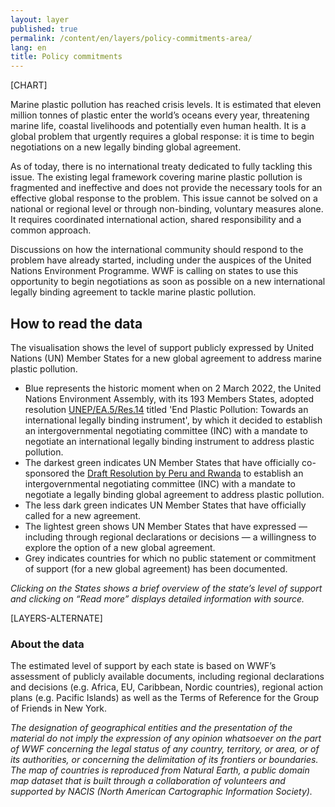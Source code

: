 ```yaml
---
layout: layer
published: true
permalink: /content/en/layers/policy-commitments-area/
lang: en
title: Policy commitments
---
```


[CHART]

Marine plastic pollution has reached crisis levels. It is estimated that eleven million tonnes of plastic enter the world’s oceans every year, threatening marine life, coastal livelihoods and potentially even human health. It is a global problem that urgently requires a global response: it is time to begin negotiations on a new legally binding global agreement.

As of today, there is no international treaty dedicated to fully tackling this issue. The existing legal framework covering marine plastic pollution is fragmented and ineffective and does not provide the necessary tools for an effective global response to the problem. This issue cannot be solved on a national or regional level or through non-binding, voluntary measures alone. It requires coordinated international action, shared responsibility and a common approach.

Discussions on how the international community should respond to the problem have already started, including under the auspices of the United Nations Environment Programme. WWF is calling on states to use this opportunity to begin negotiations as soon as possible on a new international legally binding agreement to tackle marine plastic pollution.

## How to read the data

The visualisation shows the level of support publicly expressed by United Nations (UN) Member States for a new global agreement to address marine plastic pollution.

* Blue represents the historic moment when on 2 March 2022, the United Nations Environment Assembly, with its 193 Members States, adopted resolution [UNEP/EA.5/Res.14](https://wedocs.unep.org/bitstream/handle/20.500.11822/39640/K2200733%20-%20UNEP-EA-5-RES-14%20-%20ADVANCE.pdf?sequence=1&isAllowed=y) titled 'End Plastic Pollution: Towards an international legally binding instrument', by which it decided to establish an intergovernmental negotiating committee (INC) with a mandate to negotiate an international legally binding instrument to address plastic pollution.
* The darkest green indicates UN Member States that have officially co-sponsored the [Draft Resolution by Peru and Rwanda](https://wedocs.unep.org/bitstream/handle/20.500.11822/37395/UNEA5.2%20Global_Agreement_Explanatory%20note%20and%20Resolution%2027%20October.pdf?sequence=1&isAllowed=y) to establish an intergovernmental negotiating committee (INC) with a mandate to negotiate a legally binding global agreement to address plastic pollution.
* The less dark green indicates UN Member States that have officially called for a new agreement.
* The lightest green shows UN Member States that have expressed — including through regional declarations or decisions — a willingness to explore the option of a new global agreement.
* Grey indicates countries for which no public statement or commitment of support (for a new global agreement) has been documented.

_Clicking on the States shows a brief overview of the state’s level of support and clicking on “Read more” displays detailed information with source._

[LAYERS-ALTERNATE]

### About the data

The estimated level of support by each state is based on WWF’s assessment of publicly available documents, including regional declarations and decisions (e.g. Africa, EU, Caribbean, Nordic countries), regional action plans (e.g. Pacific Islands) as well as the Terms of Reference for the Group of Friends in New York.

_The designation of geographical entities and the presentation of the material do not imply the expression of any opinion whatsoever on the part of WWF concerning the legal status of any country, territory, or area, or of its authorities, or concerning the delimitation of its frontiers or boundaries. The map of countries is reproduced from Natural Earth, a public domain map dataset that is built through a collaboration of volunteers and supported by NACIS (North American Cartographic Information Society)._
